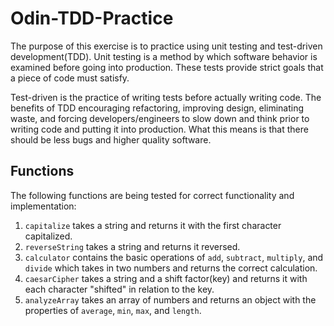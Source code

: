 # Odin-TDD-Practice

The purpose of this exercise is to practice using unit testing and test-driven development(TDD). Unit testing is a method by which software behavior is examined before going into production. These tests provide strict goals that a piece of code must satisfy.

Test-driven is the practice of writing tests before actually writing code. The benefits of TDD encouraging refactoring, improving design, eliminating waste, and forcing developers/engineers to slow down and think prior to writing code and putting it into production. What this means is that there should be less bugs and higher quality software.

## Functions

The following functions are being tested for correct functionality and implementation:

1. `capitalize` takes a string and returns it with the first character capitalized.
2. `reverseString` takes a string and returns it reversed.
3. `calculator` contains the basic operations of `add`, `subtract`, `multiply`, and `divide` which takes in two numbers and returns the correct calculation.
4. `caesarCipher` takes a string and a shift factor(key) and returns it with each character "shifted" in relation to the key.
5. `analyzeArray` takes an array of numbers and returns an object with the properties of `average`, `min`, `max`, and `length`.
